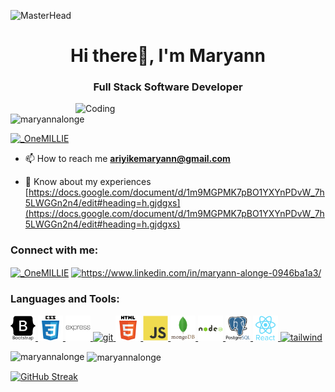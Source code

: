 ![MasterHead](https://miro.medium.com/max/300/1*OxT7UjIwhklKE8d8SFyo7g.gif)
<h1 align="center">Hi there👋, I'm Maryann</h1>
<h3 align="center">Full Stack Software Developer</h3>
<img align="right" alt="Coding" width="400" src="https://cdnb.artstation.com/p/assets/images/images/028/991/999/original/anna-havrylyukh-.gif?1596125112">

<p align="left"> <img src="https://komarev.com/ghpvc/?username=maryannalonge&label=Profile%20views&color=0e75b6&style=flat" alt="maryannalonge" /> </p>

<p align="left"> <a href="https://twitter.com/_OneMILLIE?t=ybhC5ApzZ7CKEYLZQ-N7Lw&s=09" target="blank"><img src="https://img.shields.io/twitter/follow/_OneMILLIE?logo=twitter&style=for-the-badge" alt="_OneMILLIE" /></a> </p>

- 📫 How to reach me **ariyikemaryann@gmail.com**

- 📄 Know about my experiences [https://docs.google.com/document/d/1m9MGPMK7pBO1YXYnPDvW_7h5LWGGn2n4/edit#heading=h.gjdgxs](https://docs.google.com/document/d/1m9MGPMK7pBO1YXYnPDvW_7h5LWGGn2n4/edit#heading=h.gjdgxs)

<h3 align="left">Connect with me:</h3>
<p align="left">
<a href="https://twitter.com/_OneMILLIE" target="blank"><img align="center" src="https://raw.githubusercontent.com/rahuldkjain/github-profile-readme-generator/master/src/images/icons/Social/twitter.svg" alt="_OneMILLIE" height="30" width="40" /></a>
<a href="https://www.linkedin.com/in/maryann-alonge-0946ba1a3/" target="blank"><img align="center" src="https://raw.githubusercontent.com/rahuldkjain/github-profile-readme-generator/master/src/images/icons/Social/linked-in-alt.svg" alt="https://www.linkedin.com/in/maryann-alonge-0946ba1a3/" height="30" width="40" /></a>
</p>

<h3 align="left">Languages and Tools:</h3>
<p align="left"> <a href="https://getbootstrap.com" target="_blank" rel="noreferrer"> <img src="https://raw.githubusercontent.com/devicons/devicon/master/icons/bootstrap/bootstrap-plain-wordmark.svg" alt="bootstrap" width="40" height="40"/> </a> <a href="https://www.w3schools.com/css/" target="_blank" rel="noreferrer"> <img src="https://raw.githubusercontent.com/devicons/devicon/master/icons/css3/css3-original-wordmark.svg" alt="css3" width="40" height="40"/> </a> <a href="https://expressjs.com" target="_blank" rel="noreferrer"> <img src="https://raw.githubusercontent.com/devicons/devicon/master/icons/express/express-original-wordmark.svg" alt="express" width="40" height="40"/> </a> <a href="https://git-scm.com/" target="_blank" rel="noreferrer"> <img src="https://www.vectorlogo.zone/logos/git-scm/git-scm-icon.svg" alt="git" width="40" height="40"/> </a> <a href="https://www.w3.org/html/" target="_blank" rel="noreferrer"> <img src="https://raw.githubusercontent.com/devicons/devicon/master/icons/html5/html5-original-wordmark.svg" alt="html5" width="40" height="40"/> </a> <a href="https://developer.mozilla.org/en-US/docs/Web/JavaScript" target="_blank" rel="noreferrer"> <img src="https://raw.githubusercontent.com/devicons/devicon/master/icons/javascript/javascript-original.svg" alt="javascript" width="40" height="40"/> </a> <a href="https://www.mongodb.com/" target="_blank" rel="noreferrer"> <img src="https://raw.githubusercontent.com/devicons/devicon/master/icons/mongodb/mongodb-original-wordmark.svg" alt="mongodb" width="40" height="40"/> </a> <a href="https://nodejs.org" target="_blank" rel="noreferrer"> <img src="https://raw.githubusercontent.com/devicons/devicon/master/icons/nodejs/nodejs-original-wordmark.svg" alt="nodejs" width="40" height="40"/> </a> <a href="https://www.postgresql.org" target="_blank" rel="noreferrer"> <img src="https://raw.githubusercontent.com/devicons/devicon/master/icons/postgresql/postgresql-original-wordmark.svg" alt="postgresql" width="40" height="40"/> </a> <a href="https://reactjs.org/" target="_blank" rel="noreferrer"> <img src="https://raw.githubusercontent.com/devicons/devicon/master/icons/react/react-original-wordmark.svg" alt="react" width="40" height="40"/> </a> <a href="https://tailwindcss.com/" target="_blank" rel="noreferrer"> <img src="https://www.vectorlogo.zone/logos/tailwindcss/tailwindcss-icon.svg" alt="tailwind" width="40" height="40"/> </a> </p>

<p><img align="left" src="https://github-readme-stats.vercel.app/api/top-langs?username=maryannalonge&show_icons=true&locale=en&layout=compact" alt="maryannalonge" /></p>

<p>&nbsp;<img align="center" src="https://github-readme-stats.vercel.app/api?username=maryannalonge&show_icons=true&locale=en" alt="maryannalonge" /></p>

[![GitHub Streak](https://streak-stats.demolab.com?user=maryannalonge&theme=tokyonight)](https://git.io/streak-stats)
